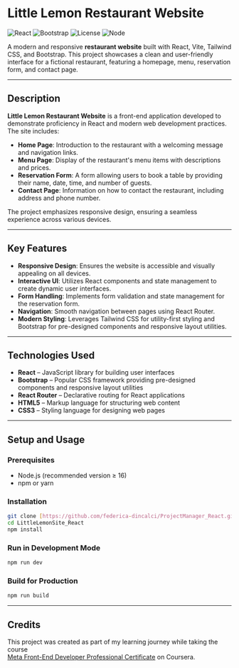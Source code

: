 # Little Lemon Restaurant Website

![React](https://img.shields.io/badge/React-18.2.0-61dafb?logo=react&logoColor=white) ![Bootstrap](https://img.shields.io/badge/Bootstrap-5.3.0-563d7c?logo=bootstrap&logoColor=white) ![License](https://img.shields.io/badge/License-MIT-blue) ![Node](https://img.shields.io/badge/Node.js-16+-339933?logo=node.js&logoColor=white)

A modern and responsive **restaurant website** built with React, Vite, Tailwind CSS, and Bootstrap. This project showcases a clean and user-friendly interface for a fictional restaurant, featuring a homepage, menu, reservation form, and contact page.

---

## Description

**Little Lemon Restaurant Website** is a front-end application developed to demonstrate proficiency in React and modern web development practices. The site includes:

- **Home Page**: Introduction to the restaurant with a welcoming message and navigation links.
- **Menu Page**: Display of the restaurant's menu items with descriptions and prices.
- **Reservation Form**: A form allowing users to book a table by providing their name, date, time, and number of guests.
- **Contact Page**: Information on how to contact the restaurant, including address and phone number.

The project emphasizes responsive design, ensuring a seamless experience across various devices.

---

## Key Features

- **Responsive Design**: Ensures the website is accessible and visually appealing on all devices.
- **Interactive UI**: Utilizes React components and state management to create dynamic user interfaces.
- **Form Handling**: Implements form validation and state management for the reservation form.
- **Navigation**: Smooth navigation between pages using React Router.
- **Modern Styling**: Leverages Tailwind CSS for utility-first styling and Bootstrap for pre-designed components and responsive layout utilities.

---

## Technologies Used

- **React** – JavaScript library for building user interfaces
- **Bootstrap** – Popular CSS framework providing pre-designed components and responsive layout utilities
- **React Router** – Declarative routing for React applications
- **HTML5** – Markup language for structuring web content
- **CSS3** – Styling language for designing web pages

---

## Setup and Usage

### Prerequisites

- Node.js (recommended version ≥ 16)  
- npm or yarn  

### Installation

```bash
git clone [https://github.com/federica-dincalci/ProjectManager_React.git](https://github.com/federica-dincalci/LittleLemonSite_React.git)
cd LittleLemonSite_React
npm install
```

### Run in Development Mode

```bash
npm run dev
```

### Build for Production

```bash
npm run build
```

---

## Credits

This project was created as part of my learning journey while taking the course  
[Meta Front-End Developer Professional Certificate](https://www.coursera.org/professional-certificates/meta-front-end-developer) on Coursera.
